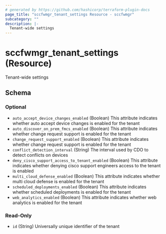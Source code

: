 ```yaml
---
# generated by https://github.com/hashicorp/terraform-plugin-docs
page_title: "sccfwmgr_tenant_settings Resource - sccfwmgr"
subcategory: ""
description: |-
  Tenant-wide settings
---
```


# sccfwmgr_tenant_settings (Resource)

Tenant-wide settings



<!-- schema generated by tfplugindocs -->
## Schema

### Optional

- `auto_accept_device_changes_enabled` (Boolean) This attribute indicates whether auto accept device changes is enabled for the tenant
- `auto_discover_on_prem_fmcs_enabled` (Boolean) This attribute indicates whether change request support is enabled for the tenant
- `change_request_support_enabled` (Boolean) This attribute indicates whether change request support is enabled for the tenant
- `conflict_detection_interval` (String) The interval used by CDO to detect conflicts on devices
- `deny_cisco_support_access_to_tenant_enabled` (Boolean) This attribute indicates whether denying cisco support engineers access to the tenant is enabled
- `multi_cloud_defense_enabled` (Boolean) This attribute indicates whether multi cloud defense is enabled for the tenant
- `scheduled_deployments_enabled` (Boolean) This attribute indicates whether scheduled deployments is enabled for the tenant
- `web_analytics_enabled` (Boolean) This attribute indicates whether web analytics is enabled for the tenant

### Read-Only

- `id` (String) Universally unique identifier of the tenant
